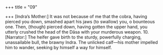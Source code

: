 +++
title = "09"

+++
[Indra’s Mother:] It was not because of me that the cobra, having  pierced you down, smashed apart his jaws (to swallow) you, o
bounteous one.
Then, (though) pierced down, having gotten the upper hand, you utterly  crushed the head of the Dāsa with your murderous weapon. 10. [Narrator:] The heifer gave birth to the sturdy, powerfully charging,  unassailable bull, the brawny Indra.
The unlicked calf—his mother impelled him to wander, seeking by
himself a way for himself.